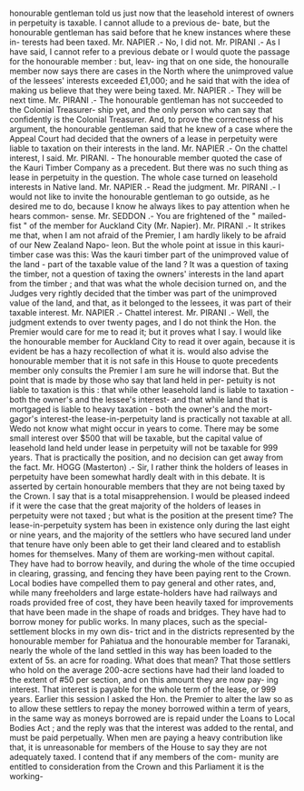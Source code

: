 honourable gentleman told us just now that the leasehold interest of owners in perpetuity is taxable. I cannot allude to a previous de- bate, but the honourable gentleman has said before that he knew instances where these in- terests had been taxed. Mr. NAPIER .- No, I did not. Mr. PIRANI .- As I have said, I cannot refer to a previous debate or I would quote the passage for the honourable member : but, leav- ing that on one side, the honouralle member now says there are cases in the North where the unimproved value of the lessees' interests exceeded £1,000; and he said that with the idea of making us believe that they were being taxed. Mr. NAPIER .- They will be next time. Mr. PIRANI .- The honourable gentleman has not succeeded to the Colonial Treasurer- ship yet, and the only person who can say that confidently is the Colonial Treasurer. And, to prove the correctness of his argument, the honourable gentleman said that he knew of a case where the Appeal Court had decided that the owners of a lease in perpetuity were liable to taxation on their interests in the land. Mr. NAPIER .- On the chattel interest, I said. Mr. PIRANI. - The honourable member quoted the case of the Kauri Timber Company as a precedent. But there was no such thing as lease in perpetuity in the question. The whole case turned on leasehold interests in Native land. Mr. NAPIER .- Read the judgment. Mr. PIRANI .- I would not like to invite the honourable gentleman to go outside, as he desired me to do, because I know he always likes to pay attention when he hears common- sense. Mr. SEDDON .- You are frightened of the " mailed-fist " of the member for Auckland City (Mr. Napier). Mr. PIRANI .- It strikes me that, when I am not afraid of the Premier, I am hardly likely to be afraid of our New Zealand Napo- leon. But the whole point at issue in this kauri-timber case was this: Was the kauri timber part of the unimproved value of the land - part of the taxable value of the land ? It was a question of taxing the timber, not a question of taxing the owners' interests in the land apart from the timber ; and that was what the whole decision turned on, and the Judges very rightly decided that the timber was part of the unimproved value of the land, and that, as it belonged to the lessees, it was part of their taxable interest. Mr. NAPIER .- Chattel interest. Mr. PIRANI .- Well, the judgment extends to over twenty pages, and I do not think the Hon. the Premier would care for me to read it; but it proves what I say. I would like the honourable member for Auckland City to read it over again, because it is evident be has a hazy recollection of what it is. would also advise the honourable member that it is not safe in this House to quote precedents member only consults the Premier I am sure he will indorse that. But the point that is made by those who say that land held in per- petuity is not liable to taxation is this : that while other leasehold land is liable to taxation - both the owner's and the lessee's interest- and that while land that is mortgaged is liable to heavy taxation - both the owner's and the mort- gagor's interest-the lease-in-perpetuity land is practically not taxable at all. Wedo not know what might occur in years to come. There may be some small interest over $500 that will be taxable, but the capital value of leasehold land held under lease in perpetuity will not be taxable for 999 years. That is practically the position, and no decision can get away from the fact. Mr. HOGG (Masterton) .- Sir, I rather think the holders of leases in perpetuity have been somewhat hardly dealt with in this debate. It is asserted by certain honourable members that they are not being taxed by the Crown. I say that is a total misapprehension. I would be pleased indeed if it were the case that the great majority of the holders of leases in perpetuity were not taxed ; but what is the position at the present time? The lease-in-perpetuity system has been in existence only during the last eight or nine years, and the majority of the settlers who have secured land under that tenure have only been able to get their land cleared and to establish homes for themselves. Many of them are working-men without capital. They have had to borrow heavily, and during the whole of the time occupied in clearing, grassing, and fencing they have been paying rent to the Crown. Local bodies have compelled them to pay general and other rates, and, while many freeholders and large estate-holders have had railways and roads provided free of cost, they have been heavily taxed for improvements that have been made in the shape of roads and bridges. They have had to borrow money for public works. In many places, such as the special-settlement blocks in my own dis- trict and in the districts represented by the honourable member for Pahiatua and the honourable member for Taranaki, nearly the whole of the land settled in this way has been loaded to the extent of 5s. an acre for roading. What does that mean? That those settlers who hold on the average 200-acre sections have had their land loaded to the extent of #50 per section, and on this amount they are now pay- ing interest. That interest is payable for the whole term of the lease, or 999 years. Earlier this session I asked the Hon. the Premier to alter the law so as to allow these settlers to repay the money borrowed within a term of years, in the same way as moneys borrowed are is repaid under the Loans to Local Bodies Act ; and the reply was that the interest was added to the rental, and must be paid perpetually. When men are paying a heavy contribution like that, it is unreasonable for members of the House to say they are not adequately taxed. I contend that if any members of the com- munity are entitled to consideration from the Crown and this Parliament it is the working- 